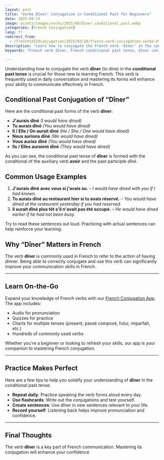 ```yaml
---
layout: post
title: "Verbe Dîner: Conjugation in Conditional Past for Beginners"
date: 2025-09-13
image: assets/images/verbs/2025/09/Dîner_conditional_past.webp
categories: [French Conjugation]
lang: fr
redirect_from:
  - /french%2520conjugation/2025/03/28/french-verb-conjugation-verbe-D%25C3%25AEner-conditional-past/
description: "Learn how to conjugate the French verb 'dîner' in the conditional past tense."
keywords: "French verb dîner, French conditional past tense, dîner conjugation, beginner French grammar, learn French, dîner examples, French verbs for beginners, how to use dîner in French, essential French verbs, conjugation of French verbs, French language learning"

--- 
```


Understanding how to conjugate the verb **dîner** (to dine) in the **conditional past tense** is crucial for those new to learning French. This verb is frequently used in daily conversation and mastering its forms will enhance your ability to communicate effectively in French.

## Conditional Past Conjugation of “Dîner”

Here are the conditional past forms of the verb **dîner**:

- **J'aurais dîné** *(I would have dined)*  
- **Tu aurais dîné** *(You would have dined)*  
- **Il / Elle / On aurait dîné** *(He / She / One would have dined)*  
- **Nous aurions dîné** *(We would have dined)*  
- **Vous auriez dîné** *(You would have dined)*  
- **Ils / Elles auraient dîné** *(They would have dined)*  

As you can see, the conditional past tense of **dîner** is formed with the conditional of the auxiliary verb **avoir** and the past participle *dîné*.

## Common Usage Examples

1. **J'aurais dîné avec vous si j'avais su.** – *I would have dined with you if I had known.*  
2. **Tu aurais dîné au restaurant hier si tu avais réservé.** – *You would have dined at the restaurant yesterday if you had reserved.*  
3. **Il aurait dîné plus tôt s'il n'avait pas été occupé.** – *He would have dined earlier if he had not been busy.*  

Try to read these sentences out loud. Practicing with actual sentences can help reinforce your learning.

## Why “Dîner” Matters in French

The verb **dîner** is commonly used in French to refer to the action of having dinner. Being able to correctly conjugate and use this verb can significantly improve your communication skills in French.

---

## Learn On-the-Go

Expand your knowledge of French verbs with our [French Conjugation App]({{site.appStore.url}}). The app includes:

- Audio for pronunciation
- Quizzes for practice
- Charts for multiple tenses (present, passé composé, futur, imparfait, etc.)
- Hundreds of commonly used verbs

Whether you're a beginner or looking to refresh your skills, our app is your companion to mastering French conjugation.

---

## Practice Makes Perfect

Here are a few tips to help you solidify your understanding of **dîner** in the conditional past tense:

- **Repeat daily**: Practice speaking the verb forms aloud every day.
- **Use flashcards**: Write out the conjugations and test yourself.
- **Create sentences**: Use *dîner* in new sentences relevant to your life.
- **Record yourself**: Listening back helps improve pronunciation and confidence.

---

## Final Thoughts

The verb **dîner** is a key part of French communication. Mastering its conjugation will enhance your confidence